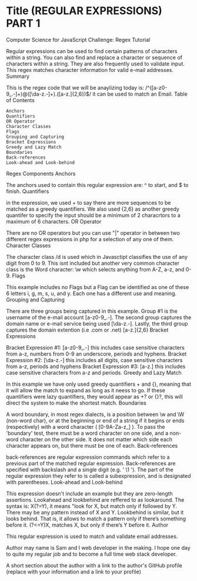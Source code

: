 # Title (REGULAR EXPRESSIONS) PART 1

Computer Science for JavaScript Challenge: Regex Tutorial

Regular expressions can be used to find certain patterns of characters within a string. 
You can also find and replace a character or sequence of characters within a string. 
They are also frequently used to validate input. 
This regex matches character information for valid e-mail addresses.
Summary

This is the regex code that we will be anaylizing today is: /^([a-z0-9_\.-]+)@([\da-z\.-]+)\.([a-z\.]{2,6})$/ it can be used to match an Email.
Table of Contents

    Anchors
    Quantifiers
    OR Operator
    Character Classes
    Flags
    Grouping and Capturing
    Bracket Expressions
    Greedy and Lazy Match
    Boundaries
    Back-references
    Look-ahead and Look-behind

Regex Components
Anchors

The anchors used to contain this regular expression are: ^ to start, and $ to finish.
Quantifiers

in the expression, we used + to say there are more sequences to be matched as a greedy quantifiers. We also used {2,6} as another greedy quantifer to specify the input should be a minimum of 2 characrtors to a maximum of 6 characters.
OR Operator

There are no OR operators but you can use "|" operator in between two different regex expressions in php for a selection of any one of them.
Character Classes

The character class /d is used which in Javasctipt classifies the use of any digit from 0 to 9. This isnt included but another very common character class is the Word character: \w which selects anything from A-Z, a-z, and 0-9.
Flags

This example includes no Flags but a Flag can be identified as one of these 6 letters i, g, m, s, u, and y. Each one has a different use and meaning.
Grouping and Capturing

There are three groups being captured in this example. Group #1 is the username of the e-mail account [a-z0-9_\.-]. The second group captures the domain name or e-mail service being used [\da-z\.-]. Lastly, the third group captures the domain extention (i.e .com or .net) [a-z\.]{2,6}
Bracket Expressions

Bracket Expression #1: [a-z0-9_\.-] this includes case sensitive characters from a-z, numbers from 0-9 an underscore, periods and hyphens. Bracket Expression #2: [\da-z\.-] this includes all digits, case sensitive characters from a-z, periods and hyphens Bracket Expression #3: [a-z\.] this includes case sensitive characters from a-z and periods.
Greedy and Lazy Match

In this example we have only used greedy quantifiers + and {}, meaning that it will allow the match to expand as long as it neess to go. If these quantifiers were lazy quantifiers, they would appear as +? or {}?, this will direct the system to make the shortest match.
Boundaries

A word boundary, in most regex dialects, is a position between \w and \W (non-word char), or at the beginning or end of a string if it begins or ends (respectively) with a word character ( [0-9A-Za-z_] ). To pass the 'boundary' test, there must be a word character on one side, and a non-word character on the other side. It does not matter which side each character appears on, but there must be one of each.
Back-references

back-references are regular expression commands which refer to a previous part of the matched regular expression. Back-references are specified with backslash and a single digit (e.g. ' \1 '). The part of the regular expression they refer to is called a subexpression, and is designated with parentheses.
Look-ahead and Look-behind

This expression doesn't include an example but they are zero-length assertions. Lookahead and lookbehind are reffered to as lookaround. The syntax is: X(?=Y), it means "look for X, but match only if followed by Y. There may be any pattern instead of X and Y. Lookbehind is similar, but it looks behind. That is, it allows to match a pattern only if there’s something before it. (?<=Y)X, matches X, but only if there’s Y before it.
Author


This regular expression is used to match and validate email addresses. 


Author may name is Sam and I web developer in the making. I hope one day to quite my regular job and to become a full time web stack developer.

A short section about the author with a link to the author's GitHub profile (replace with your information and a link to your profile)
